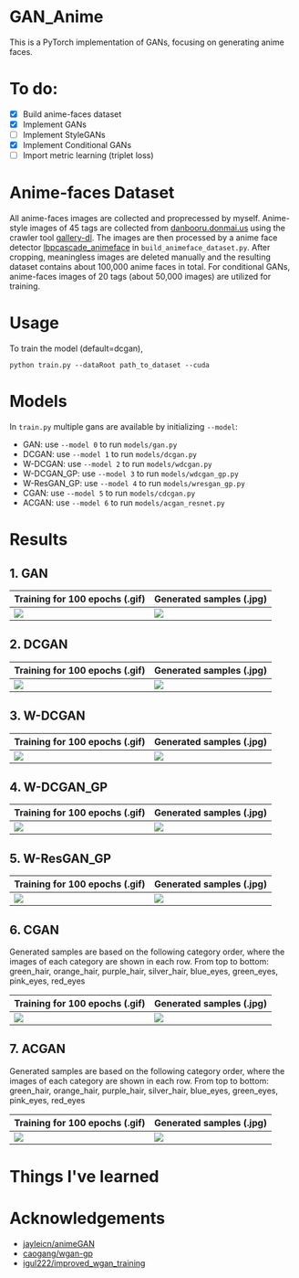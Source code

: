 # GAN_Anime
This is a PyTorch implementation of GANs, focusing on generating anime faces.

# To do:
- [x] Build anime-faces dataset
- [x] Implement GANs
- [ ] Implement StyleGANs
- [x] Implement Conditional GANs
- [ ] Import metric learning (triplet loss) 
 
# Anime-faces Dataset
All anime-faces images are collected and proprecessed by myself. Anime-style images of 45 tags are collected from [danbooru.donmai.us](https://danbooru.donmai.us/) using the crawler tool [gallery-dl](https://github.com/mikf/gallery-dl). The images are then processed by a anime face detector [lbpcascade_animeface](https://github.com/nagadomi/lbpcascade_animeface) in `build_animeface_dataset.py`. After cropping, meaningless images are deleted manually and the resulting dataset contains about 100,000 anime faces in total. For conditional GANs, anime-faces images of 20 tags (about 50,000 images) are utilized for training.

# Usage
To train the model (default=dcgan),
```
python train.py --dataRoot path_to_dataset --cuda
```

# Models
In `train.py` multiple gans are available by initializing `--model`:
- GAN: use `--model 0` to run `models/gan.py`
- DCGAN: use `--model 1` to run `models/dcgan.py`
- W-DCGAN: use `--model 2` to run `models/wdcgan.py`
- W-DCGAN_GP: use `--model 3` to run `models/wdcgan_gp.py`
- W-ResGAN_GP: use `--model 4` to run `models/wresgan_gp.py`
- CGAN: use `--model 5` to run `models/cdcgan.py`
- ACGAN: use `--model 6` to run `models/acgan_resnet.py`

# Results
## 1. GAN

Training for 100 epochs (.gif) | Generated samples (.jpg) 
 -------- |-----------
![](https://github.com/bhy0v587/GAN_Anime/blob/main/resources/gif/gan.gif) | ![](https://github.com/bhy0v587/GAN_Anime/blob/main/resources/image/gan.jpg) 
 
## 2. DCGAN

Training for 100 epochs (.gif) | Generated samples (.jpg) 
 -------- |-----------
![](https://github.com/bhy0v587/GAN_Anime/blob/main/resources/gif/dcgan.gif) | ![](https://github.com/bhy0v587/GAN_Anime/blob/main/resources/image/dcgan.jpg) 
 
## 3. W-DCGAN

Training for 100 epochs (.gif) | Generated samples (.jpg) 
 -------- |-----------
![](https://github.com/bhy0v587/GAN_Anime/blob/main/resources/gif/wdcgan.gif) | ![](https://github.com/bhy0v587/GAN_Anime/blob/main/resources/image/wdcgan.jpg) 
 
## 4. W-DCGAN_GP

Training for 100 epochs (.gif) | Generated samples (.jpg) 
 -------- |-----------
![](https://github.com/bhy0v587/GAN_Anime/blob/main/resources/gif/wdcgan_gp.gif) | ![](https://github.com/bhy0v587/GAN_Anime/blob/main/resources/image/wdcgan_gp.jpg) 
 
## 5. W-ResGAN_GP

Training for 100 epochs (.gif) | Generated samples (.jpg) 
 -------- |-----------
![](https://github.com/bhy0v587/GAN_Anime/blob/main/resources/gif/wresgan_gp.gif) | ![](https://github.com/bhy0v587/GAN_Anime/blob/main/resources/image/wresgan_gp.jpg) 
 
## 6. CGAN

Generated samples are based on the following category order, where the images of each category are shown in each row.
From top to bottom: green_hair, orange_hair, purple_hair, silver_hair, blue_eyes, green_eyes, pink_eyes, red_eyes

Training for 100 epochs (.gif) | Generated samples (.jpg) 
 -------- |-----------
![](https://github.com/bhy0v587/GAN_Anime/blob/main/resources/gif/cdcgan.gif) | ![](https://github.com/bhy0v587/GAN_Anime/blob/main/resources/image/cdcgan.jpg) 
 
## 7. ACGAN

Generated samples are based on the following category order, where the images of each category are shown in each row.
From top to bottom: green_hair, orange_hair, purple_hair, silver_hair, blue_eyes, green_eyes, pink_eyes, red_eyes

Training for 100 epochs (.gif) | Generated samples (.jpg) 
 -------- |-----------
![](https://github.com/bhy0v587/GAN_Anime/blob/main/resources/gif/acgan.gif) | ![](https://github.com/bhy0v587/GAN_Anime/blob/main/resources/image/acgan.jpg) 
 

# Things I've learned

# Acknowledgements
- [jayleicn/animeGAN](https://github.com/jayleicn/animeGAN)
- [caogang/wgan-gp](https://github.com/caogang/wgan-gp)
- [igul222/improved_wgan_training](https://github.com/igul222/improved_wgan_training)
